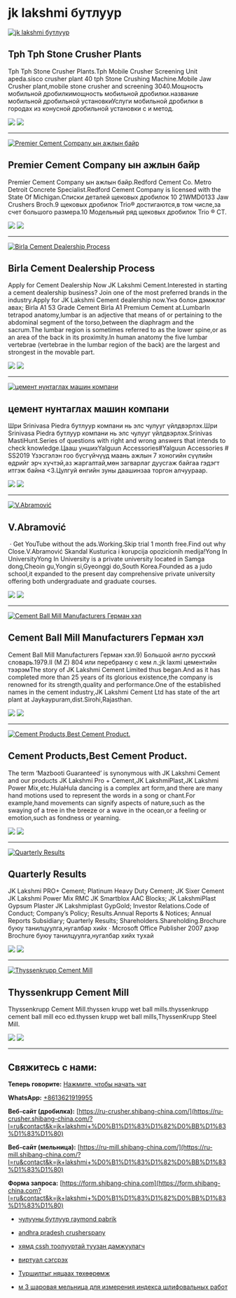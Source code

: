 # jk lakshmi бутлуур

<a href="https://swt.shibang-china.com/?l=ru&img&k=jk+lakshmi+%D0%B1%D1%83%D1%82%D0%BB%D1%83%D1%83%D1%80" target="_blank">![jk lakshmi бутлуур](http://static.shibang-china.com/all-800x300/1190.jpg)</a>

## Tph Tph Stone Crusher Plants
Tph Tph Stone Crusher Plants.Tph Mobile Crusher Screening Unit apeda.sisco crusher plant 40 tph Stone Crushing Machine.Mobile Jaw Crusher plant,mobile stone crusher and screening 3040.Мощность мобильной дробилкимощность мобильной дробилки.название мобильной дробильной установкиУслуги мобильной дробилки в городах из конусной дробильной установки c и метод.


<a href="https://whatsapp.shibangsoft.com/WhatsApp.php" target="_blank" title="WhatsApp">![](http://static.shibang-china.com/icon/whatsapp.png)</a> <a href="https://swt.shibang-china.com/?l=ru&icon&k=jk+lakshmi+%D0%B1%D1%83%D1%82%D0%BB%D1%83%D1%83%D1%80" target="_blank">![](http://static.shibang-china.com/icon/chat-ru.png)</a>

---

<a href="https://swt.shibang-china.com/?l=ru&img&k=jk+lakshmi+%D0%B1%D1%83%D1%82%D0%BB%D1%83%D1%83%D1%80" target="_blank">![Premier Cement Company ын ажлын байр](http://static.shibang-china.com/all-800x300/179.jpg)</a>

## Premier Cement Company ын ажлын байр
Premier Cement Company ын ажлын байр.Redford Cement Co. Metro Detroit Concrete Specialist.Redford Cement Company is licensed with the State Of Michigan.Списки деталей щековых дробилок 10 21WMD0133 Jaw Crushers Broch.9 щековых дробилок Trio&#174; достигаются,в том числе,за счет большого размера.10 Модельный ряд щековых дробилок Trio &#174; СТ.


<a href="https://whatsapp.shibangsoft.com/WhatsApp.php" target="_blank" title="WhatsApp">![](http://static.shibang-china.com/icon/whatsapp.png)</a> <a href="https://swt.shibang-china.com/?l=ru&icon&k=jk+lakshmi+%D0%B1%D1%83%D1%82%D0%BB%D1%83%D1%83%D1%80" target="_blank">![](http://static.shibang-china.com/icon/chat-ru.png)</a>

---

<a href="https://swt.shibang-china.com/?l=ru&img&k=jk+lakshmi+%D0%B1%D1%83%D1%82%D0%BB%D1%83%D1%83%D1%80" target="_blank">![Birla Cement Dealership Process](http://static.shibang-china.com/all-800x300/921.jpg)</a>

## Birla Cement Dealership Process
Apply for Cement Dealership Now JK Lakshmi Cement.Interested in starting a cement dealership business? Join one of the most preferred brands in the industry.Apply for JK Lakshmi Cement dealership now.Үнэ болон дэмжлэг авах; Birla A1 53 Grade Cement Birla A1 Premium Cement at.LumbarIn tetrapod anatomy,lumbar is an adjective that means of or pertaining to the abdominal segment of the torso,between the diaphragm and the sacrum.The lumbar region is sometimes referred to as the lower spine,or as an area of the back in its proximity.In human anatomy the five lumbar vertebrae (vertebrae in the lumbar region of the back) are the largest and strongest in the movable part.


<a href="https://whatsapp.shibangsoft.com/WhatsApp.php" target="_blank" title="WhatsApp">![](http://static.shibang-china.com/icon/whatsapp.png)</a> <a href="https://swt.shibang-china.com/?l=ru&icon&k=jk+lakshmi+%D0%B1%D1%83%D1%82%D0%BB%D1%83%D1%83%D1%80" target="_blank">![](http://static.shibang-china.com/icon/chat-ru.png)</a>

---

<a href="https://swt.shibang-china.com/?l=ru&img&k=jk+lakshmi+%D0%B1%D1%83%D1%82%D0%BB%D1%83%D1%83%D1%80" target="_blank">![цемент нунтаглах машин компани](http://static.shibang-china.com/all-800x300/681.jpg)</a>

## цемент нунтаглах машин компани
Шри Srinivasa Piedra бутлуур компани нь элс чулууг үйлдвэрлэх.Шри Srinivasa Piedra бутлуур компани нь элс чулууг үйлдвэрлэх.Srinivas MastiHunt.Series of questions with right and wrong answers that intends to check knowledge.Цааш уншихYalguun Accessories#Yalguun Accessories # SS2019 Үзэсгэлэн гоо бүсгүйчүүд маань ажлын 7 хоногийн сүүлийн өдрийг эрч хүчтэй,аз жаргалтай,мөн загварлаг дуусгаж байгаа гэдэгт итгэж байна &lt;3.Цулгуй өнгийн зуны даашинзаа торгон алчуураар.


<a href="https://whatsapp.shibangsoft.com/WhatsApp.php" target="_blank" title="WhatsApp">![](http://static.shibang-china.com/icon/whatsapp.png)</a> <a href="https://swt.shibang-china.com/?l=ru&icon&k=jk+lakshmi+%D0%B1%D1%83%D1%82%D0%BB%D1%83%D1%83%D1%80" target="_blank">![](http://static.shibang-china.com/icon/chat-ru.png)</a>

---

<a href="https://swt.shibang-china.com/?l=ru&img&k=jk+lakshmi+%D0%B1%D1%83%D1%82%D0%BB%D1%83%D1%83%D1%80" target="_blank">![V.Abramović](http://static.shibang-china.com/all-800x300/1139.jpg)</a>

## V.Abramović
&nbsp;&#0183;&#32;Get YouTube without the ads.Working.Skip trial 1 month free.Find out why Close.V.Abramović Skandal Kusturica i korupcija opozicionih medija!Yong In UniversityYong In University is a private university located in Samga dong,Cheoin gu,Yongin si,Gyeonggi do,South Korea.Founded as a judo school,it expanded to the present day comprehensive private university offering both undergraduate and graduate courses.


<a href="https://whatsapp.shibangsoft.com/WhatsApp.php" target="_blank" title="WhatsApp">![](http://static.shibang-china.com/icon/whatsapp.png)</a> <a href="https://swt.shibang-china.com/?l=ru&icon&k=jk+lakshmi+%D0%B1%D1%83%D1%82%D0%BB%D1%83%D1%83%D1%80" target="_blank">![](http://static.shibang-china.com/icon/chat-ru.png)</a>

---

<a href="https://swt.shibang-china.com/?l=ru&img&k=jk+lakshmi+%D0%B1%D1%83%D1%82%D0%BB%D1%83%D1%83%D1%80" target="_blank">![Cement Ball Mill Manufacturers Герман хэл](http://static.shibang-china.com/all-800x300/231.jpg)</a>

## Cement Ball Mill Manufacturers Герман хэл
Cement Ball Mill Manufacturers Герман хэл.9) Большой англо русский словарь.1979.II (M Z) 804 или перебранку с кем л.;jk laxmi цементийн тээрэмThe story of JK Lakshmi Cement Limited thus began.And as it has completed more than 25 years of its glorious existence,the company is renowned for its strength,quality and performance.One of the established names in the cement industry,JK Lakshmi Cement Ltd has state of the art plant at Jaykaypuram,dist.Sirohi,Rajasthan.


<a href="https://whatsapp.shibangsoft.com/WhatsApp.php" target="_blank" title="WhatsApp">![](http://static.shibang-china.com/icon/whatsapp.png)</a> <a href="https://swt.shibang-china.com/?l=ru&icon&k=jk+lakshmi+%D0%B1%D1%83%D1%82%D0%BB%D1%83%D1%83%D1%80" target="_blank">![](http://static.shibang-china.com/icon/chat-ru.png)</a>

---

<a href="https://swt.shibang-china.com/?l=ru&img&k=jk+lakshmi+%D0%B1%D1%83%D1%82%D0%BB%D1%83%D1%83%D1%80" target="_blank">![Cement Products,Best Cement Product.](http://static.shibang-china.com/all-800x300/431.jpg)</a>

## Cement Products,Best Cement Product.
The term ‘Mazbooti Guaranteed’ is synonymous with JK Lakshmi Cement and our products JK Lakshmi Pro + Cement,JK LakshmiPlast,JK Lakshmi Power Mix,etc.HulaHula dancing is a complex art form,and there are many hand motions used to represent the words in a song or chant.For example,hand movements can signify aspects of nature,such as the swaying of a tree in the breeze or a wave in the ocean,or a feeling or emotion,such as fondness or yearning.


<a href="https://whatsapp.shibangsoft.com/WhatsApp.php" target="_blank" title="WhatsApp">![](http://static.shibang-china.com/icon/whatsapp.png)</a> <a href="https://swt.shibang-china.com/?l=ru&icon&k=jk+lakshmi+%D0%B1%D1%83%D1%82%D0%BB%D1%83%D1%83%D1%80" target="_blank">![](http://static.shibang-china.com/icon/chat-ru.png)</a>

---

<a href="https://swt.shibang-china.com/?l=ru&img&k=jk+lakshmi+%D0%B1%D1%83%D1%82%D0%BB%D1%83%D1%83%D1%80" target="_blank">![Quarterly Results](http://static.shibang-china.com/all-800x300/152.jpg)</a>

## Quarterly Results
JK Lakshmi PRO+ Cement; Platinum Heavy Duty Cement; JK Sixer Cement JK Lakshmi Power Mix RMC JK Smartblox AAC Blocks; JK LakshmiPlast Gypsum Plaster JK Lakshmiplast GypGold; Investor Relations.Code of Conduct; Company’s Policy; Results.Annual Reports &amp; Notices; Annual Reports Subsidiary; Quarterly Results; Shareholders.Shareholding.Brochure буюу танилцуулга,нугалбар хийх&nbsp;&#0183;&#32;Mcrosoft Office Publisher 2007 дээр Brochure буюу танилцуулга,нугалбар хийх тухай


<a href="https://whatsapp.shibangsoft.com/WhatsApp.php" target="_blank" title="WhatsApp">![](http://static.shibang-china.com/icon/whatsapp.png)</a> <a href="https://swt.shibang-china.com/?l=ru&icon&k=jk+lakshmi+%D0%B1%D1%83%D1%82%D0%BB%D1%83%D1%83%D1%80" target="_blank">![](http://static.shibang-china.com/icon/chat-ru.png)</a>

---

<a href="https://swt.shibang-china.com/?l=ru&img&k=jk+lakshmi+%D0%B1%D1%83%D1%82%D0%BB%D1%83%D1%83%D1%80" target="_blank">![Thyssenkrupp Cement Mill](http://static.shibang-china.com/all-800x300/1378.jpg)</a>

## Thyssenkrupp Cement Mill
Thyssenkrupp Cement Mill.thyssen krupp wet ball mills.thyssenkrupp cement ball mill eco ed.thyssen krupp wet ball mills,ThyssenKrupp Steel Mill.

<a href="https://whatsapp.shibangsoft.com/WhatsApp.php" target="_blank" title="WhatsApp">![](http://static.shibang-china.com/icon/whatsapp.png)</a> <a href="https://swt.shibang-china.com/?l=ru&icon&k=jk+lakshmi+%D0%B1%D1%83%D1%82%D0%BB%D1%83%D1%83%D1%80" target="_blank">![](http://static.shibang-china.com/icon/chat-ru.png)</a>

---
## Свяжитесь с нами:

**Теперь говорите:** [Нажмите, чтобы начать чат](https://swt.shibang-china.com?l=ru&contact&k=jk+lakshmi+%D0%B1%D1%83%D1%82%D0%BB%D1%83%D1%83%D1%80)

**WhatsApp:**  [+8613621919955](https://whatsapp.shibangsoft.com/WhatsApp.php)

**Веб-сайт (дробилка):** [https://ru-crusher.shibang-china.com/](https://ru-crusher.shibang-china.com/?l=ru&contact&k=jk+lakshmi+%D0%B1%D1%83%D1%82%D0%BB%D1%83%D1%83%D1%80)

**Веб-сайт (мельница):** [https://ru-mill.shibang-china.com/](https://ru-mill.shibang-china.com/?l=ru&contact&k=jk+lakshmi+%D0%B1%D1%83%D1%82%D0%BB%D1%83%D1%83%D1%80)

**Форма запроса:** [https://form.shibang-china.com](https://form.shibang-china.com?l=ru&contact&k=jk+lakshmi+%D0%B1%D1%83%D1%82%D0%BB%D1%83%D1%83%D1%80)

* [чулууны бутлуур raymond pabrik](../126/%D1%87%D1%83%D0%BB%D1%83%D1%83%D0%BD%D1%8B%20%D0%B1%D1%83%D1%82%D0%BB%D1%83%D1%83%D1%80%20raymond%20pabrik.md)

* [andhra pradesh crusherspany](../126/andhra%20pradesh%20crusherspany.md)

* [хямд cssh тоолууртай туузан дамжуулагч](../130/%D1%85%D1%8F%D0%BC%D0%B4%20cssh%20%D1%82%D0%BE%D0%BE%D0%BB%D1%83%D1%83%D1%80%D1%82%D0%B0%D0%B9%20%D1%82%D1%83%D1%83%D0%B7%D0%B0%D0%BD%20%D0%B4%D0%B0%D0%BC%D0%B6%D1%83%D1%83%D0%BB%D0%B0%D0%B3%D1%87.md)

* [виртуал сэгсрэх](../126/%D0%B2%D0%B8%D1%80%D1%82%D1%83%D0%B0%D0%BB%20%D1%81%D1%8D%D0%B3%D1%81%D1%80%D1%8D%D1%85.md)

* [Туршилтыг няцаах төхөөрөмж](../126/%D0%A2%D1%83%D1%80%D1%88%D0%B8%D0%BB%D1%82%D1%8B%D0%B3%20%D0%BD%D1%8F%D1%86%D0%B0%D0%B0%D1%85%20%D1%82%D3%A9%D1%85%D3%A9%D3%A9%D1%80%D3%A9%D0%BC%D0%B6.md)

* [м 3 шаровая мельница для измерения индекса шлифовальных работ](../130/%D0%BC%203%20%D1%88%D0%B0%D1%80%D0%BE%D0%B2%D0%B0%D1%8F%20%D0%BC%D0%B5%D0%BB%D1%8C%D0%BD%D0%B8%D1%86%D0%B0%20%D0%B4%D0%BB%D1%8F%20%D0%B8%D0%B7%D0%BC%D0%B5%D1%80%D0%B5%D0%BD%D0%B8%D1%8F%20%D0%B8%D0%BD%D0%B4%D0%B5%D0%BA%D1%81%D0%B0%20%D1%88%D0%BB%D0%B8%D1%84%D0%BE%D0%B2%D0%B0%D0%BB%D1%8C%D0%BD%D1%8B%D1%85%20%D1%80%D0%B0%D0%B1%D0%BE%D1%82.md)